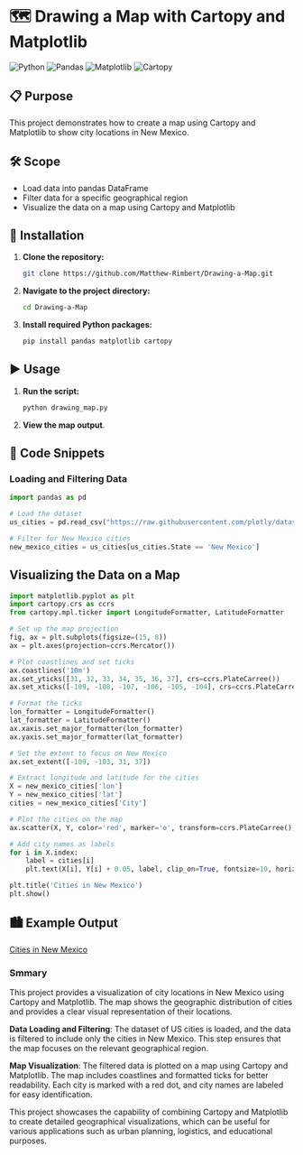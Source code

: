 # 🗺️ Drawing a Map with Cartopy and Matplotlib

![Python](https://img.shields.io/badge/Python-3.8+-blue.svg)
![Pandas](https://img.shields.io/badge/Pandas-1.3.0+-green.svg)
![Matplotlib](https://img.shields.io/badge/Matplotlib-3.4.2+-red.svg)
![Cartopy](https://img.shields.io/badge/Cartopy-0.19.0+-orange.svg)

## 📋 Purpose
This project demonstrates how to create a map using Cartopy and Matplotlib to show city locations in New Mexico.

## 🛠️ Scope
- Load data into pandas DataFrame
- Filter data for a specific geographical region
- Visualize the data on a map using Cartopy and Matplotlib

## 🚀 Installation
1. **Clone the repository:**
    ```bash
    git clone https://github.com/Matthew-Rimbert/Drawing-a-Map.git
    ```
2. **Navigate to the project directory:**
    ```bash
    cd Drawing-a-Map
    ```
3. **Install required Python packages:**
    ```bash
    pip install pandas matplotlib cartopy
    ```

## ▶️ Usage
1. **Run the script:**
    ```bash
    python drawing_map.py
    ```

2. **View the map output**.

## 🧩 Code Snippets

### Loading and Filtering Data
```python
import pandas as pd

# Load the dataset
us_cities = pd.read_csv("https://raw.githubusercontent.com/plotly/datasets/master/us-cities-top-1k.csv")

# Filter for New Mexico cities
new_mexico_cities = us_cities[us_cities.State == 'New Mexico']
```
## Visualizing the Data on a Map
```python
import matplotlib.pyplot as plt
import cartopy.crs as ccrs
from cartopy.mpl.ticker import LongitudeFormatter, LatitudeFormatter

# Set up the map projection
fig, ax = plt.subplots(figsize=(15, 8))
ax = plt.axes(projection=ccrs.Mercator())

# Plot coastlines and set ticks
ax.coastlines('10m')
ax.set_yticks([31, 32, 33, 34, 35, 36, 37], crs=ccrs.PlateCarree())
ax.set_xticks([-109, -108, -107, -106, -105, -104], crs=ccrs.PlateCarree())

# Format the ticks
lon_formatter = LongitudeFormatter()
lat_formatter = LatitudeFormatter()
ax.xaxis.set_major_formatter(lon_formatter)
ax.yaxis.set_major_formatter(lat_formatter)

# Set the extent to focus on New Mexico
ax.set_extent([-109, -103, 31, 37])

# Extract longitude and latitude for the cities
X = new_mexico_cities['lon']
Y = new_mexico_cities['lat']
cities = new_mexico_cities['City']

# Plot the cities on the map
ax.scatter(X, Y, color='red', marker='o', transform=ccrs.PlateCarree())

# Add city names as labels
for i in X.index:
    label = cities[i]
    plt.text(X[i], Y[i] + 0.05, label, clip_on=True, fontsize=10, horizontalalignment='center', transform=ccrs.Geodetic())

plt.title('Cities in New Mexico')
plt.show()
```
## 🏙️ Example Output
[Cities in New Mexico](https://github.com/user-attachments/assets/fc3312c5-14c8-4468-ab1f-f87756916387)
### Smmary
This project provides a visualization of city locations in New Mexico using Cartopy and Matplotlib. The map shows the geographic distribution of cities and provides a clear visual representation of their locations.

**Data Loading and Filtering**: The dataset of US cities is loaded, and the data is filtered to include only the cities in New Mexico. This step ensures that the map focuses on the relevant geographical region.

**Map Visualization**: The filtered data is plotted on a map using Cartopy and Matplotlib. The map includes coastlines and formatted ticks for better readability. Each city is marked with a red dot, and city names are labeled for easy identification.

This project showcases the capability of combining Cartopy and Matplotlib to create detailed geographical visualizations, which can be useful for various applications such as urban planning, logistics, and educational purposes.
